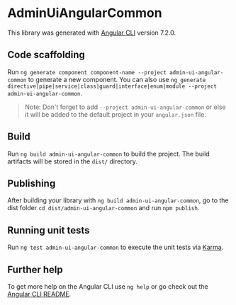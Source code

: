 # AdminUiAngularCommon

This library was generated with [Angular CLI](https://github.com/angular/angular-cli) version 7.2.0.

## Code scaffolding

Run `ng generate component component-name --project admin-ui-angular-common` to generate a new component. You can also use `ng generate directive|pipe|service|class|guard|interface|enum|module --project admin-ui-angular-common`.
> Note: Don't forget to add `--project admin-ui-angular-common` or else it will be added to the default project in your `angular.json` file. 

## Build

Run `ng build admin-ui-angular-common` to build the project. The build artifacts will be stored in the `dist/` directory.

## Publishing

After building your library with `ng build admin-ui-angular-common`, go to the dist folder `cd dist/admin-ui-angular-common` and run `npm publish`.

## Running unit tests

Run `ng test admin-ui-angular-common` to execute the unit tests via [Karma](https://karma-runner.github.io).

## Further help

To get more help on the Angular CLI use `ng help` or go check out the [Angular CLI README](https://github.com/angular/angular-cli/blob/master/README.md).
